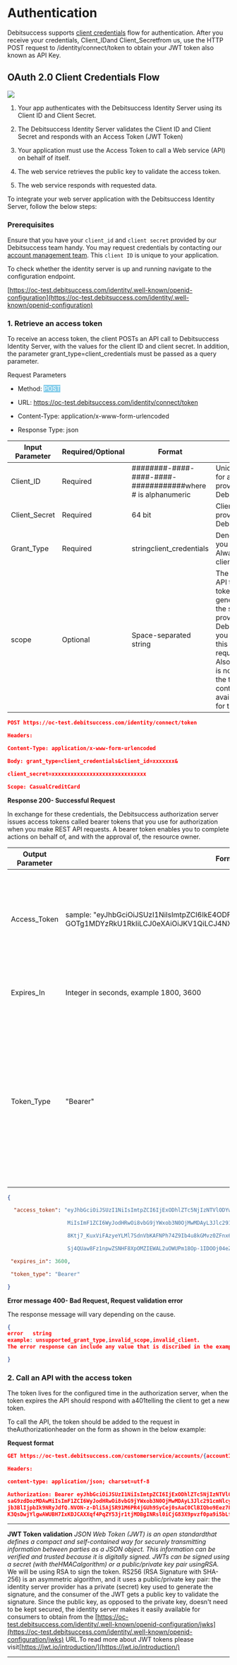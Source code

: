 # Authentication 

Debitsuccess supports [client credentials](https://tools.ietf.org/html/rfc6749#section-1.3.4) flow for authentication. After you receive your credentials, Client_IDand Client_Secretfrom us, use the  HTTP POST request to /identity/connect/token to obtain your JWT token also known as API Key. 

## OAuth 2.0 Client Credentials Flow 
![](https://drive.google.com/uc?export=view&id=1CbINB1zSVaIgocEuRkcNFnsyp3_S6F38)


1. Your app authenticates with the Debitsuccess Identity Server using its Client ID and Client Secret.


1. The Debitsuccess Identity Server validates the Client ID and Client Secret and responds with an Access Token (JWT Token)


1. Your application must use the Access Token to call a Web service (API) on behalf of itself.


1. The web service retrieves the public key to validate the access token.


1. The web service responds with requested data.



To integrate your web server application with the Debitsuccess Identity Server, follow the below steps:


### Prerequisites
Ensure that you have your `client_id` and `client secret` provided by our Debitsuccess team handy. You may request credentials by contacting our [account management team](https://www.debitsuccess.co.nz/). This `client ID` is unique to your application.

To check whether the identity server is up and running navigate to the configuration endpoint.

[https://oc-test.debitsuccess.com/identity/.well-known/openid-configuration](https://oc-test.debitsuccess.com/identity/.well-known/openid-configuration)


### 1. Retrieve an access token
To receive an access token, the client POSTs an API call to Debitsuccess Identity Server, with the values for the client ID and client secret. In addition, the parameter grant_type=client_credentials must be passed as a query parameter.

Request Parameters
* Method: <span style="background-color:skyblue; color:white">  POST</span>


* URL: https://oc-test.debitsuccess.com/identity/connect/token


* Content-Type: application/x-www-form-urlencoded


* Response Type: json





|  **Input Parameter**  |  **Required/Optional**  |  **Format**  |  **Remark**  | 
|  --- |  --- |  --- |  --- | 
| Client_ID | Required | ########-####-####-####-############where # is alphanumeric | Unique identifier for a client provided by Debitsuccess. | 
| Client_Secret | Required | 64 bit | Client secret key provided by Debitsuccess. | 
| Grant_Type | Required | stringclient_credentials | Denotes the flow you are using. Always use client_credentials | 
| scope | Optional | Space-separated string | The name of the API that access token will be generated for.If the scope is not provided by Debitsuccess, you can ignore this field in the request body. Also if the scope is not provided the token will contain all available scopes for this client_id.| 




```json
POST https://oc-test.debitsuccess.com/identity/connect/token

Headers:

Content-Type: application/x-www-form-urlencoded

Body: grant_type=client_credentials&client_id=xxxxxxx&

client_secret=xxxxxxxxxxxxxxxxxxxxxxxxxxxxxx

Scope: CasualCreditCard
```
**Response 200- Successful Request**

In exchange for these credentials, the Debitsuccess authorization server issues access tokens called bearer tokens that you use for authorization when you make REST API requests. A bearer token enables you to complete actions on behalf of, and with the approval of, the resource owner.



|  **Output Parameter**  |  **Format**  |  **Remark**  | 
|  --- |  --- |  --- | 
| Access_Token | sample:     "eyJhbGciOiJSUzI1NiIsImtpZCI6IkE4ODFDQzdBNDM4MEUyRDM5N0EwQjNGMERGNDF GOTg1MDYzRkU1RkIiLCJ0eXAiOiJKV1QiLCJ4NXQiOiJxSUhNZWtPQTR0T1hvTFB3MzBINWhRA” | It represents the authorization of a specific application to access specific parts of user data and uniquely identifies the client login session.  | 
| Expires_In | Integer in seconds, example 1800, 3600 | Represents the number of seconds that the access token will be valid. | 
| Token_Type | "Bearer" | A bearer token means that the bearer of the access token can access authorized resources without further identification.The access token must always be appended with the term “Bearer” when you call any Debitsuccess REST API. E.g. Bearer \[access_token]| 


```json
{

  "access_token": "eyJhbGciOiJSUzI1NiIsImtpZCI6IjExODhlZTc5NjIzNTVlODYwNzUwMWIzMGY2Y2QzZjBmIiwidHlwIjoiSldUIn0.eyJuYmYiOjE1MTE2NTIwODEsImV4cCI6MTUxMTY1NTY4MSwiaXNzIjoiaHR0cDovL2xvY2FsaG9zdDozMDAw

                   MiIsImF1ZCI6WyJodHRwOi8vbG9jYWxob3N0OjMwMDAyL3Jlc291cmNlcyIsIk9NRyJdLCJjbGllbnRfaWQiOiI1ZjFiMWQ2Ny02NDlhLTRmYzMtYjkzMC1iMzExOTFjZjZmMTEiLCJjbGllbnRfVXNlcklkIjoiMTIzNCIsInNjb3BlIjpbIk9NRyJdfQ.Mlnd0RZhW8tp

                   8Ktj7_KuxViFAzyeYLMl7SdnVbKAFNPh74Z9Ib4u8kGMvz0ZFnx62_CaMpSPEwE6wHdFBTeBKvYKN5h1PjnJrrSh9J2S4a3PsCnnlLrhfO6sNBHzZzAlQhGMQei2GHQufiOyWtrYSfK8R4Ye1ULeysTRkfrWxk_fZ3Brm_vFh5J43EbTHe8NSgIXbobyN7brVFjntNZskJ

                   Sj4QUaw8Fz1npwZSNHF8XpOMZIEWAL2uOWUPm18Op-1IDOOj04eZAsFoHL5gb_pNqGph5SejTqjSbpbabMalJlaxvJrA1NNFxbGAMGXWR0ocJZvmlIYRebrueZk5yGg",

 "expires_in": 3600,

 "token_type": "Bearer"

}
```
**Error message 400- Bad Request, Request validation error**

The response message will vary depending on the cause.


```json
{
error	string
example: unsupported_grant_type,invalid_scope,invalid_client.
The error response can include any value that is discribed in the example.

}
```
 ### 2. Call an API with the access token
 
 The token lives for the configured time in the authorization server, when the token expires the API should respond with a401telling the client to get a new token.

To call the API, the token should be added to the request in theAuthorizationheader on the form as shown in the below example:

**Request format**


```json
GET https://oc-test.debitsuccess.com/customerservice/accounts/{accountId}

Headers:

content-type: application/json; charset=utf-8

Authorization: Bearer eyJhbGciOiJSUzI1NiIsImtpZCI6IjExODhlZTc5NjIzNTVlODYwNzUwMWIzMGY2Y2QzZjBmIiwidHlwIjoiSldUIn0.eyJuYmYiOjE1MTE2NTUyNzQsImV4cCI6MTUxMTY1ODg3NCwiaXNzIjoiaHR0cDovL2xvY2F
saG9zdDozMDAwMiIsImF1ZCI6WyJodHRwOi8vbG9jYWxob3N0OjMwMDAyL3Jlc291cmNlcyIsIk9NRyJdLCJjbGllbnRfaWQiOiI1ZjFiMWQ2Ny02NDlhLTRmYzMtYjkzMC1iMzExOTFjZjZmMTEiLCJjbGllbnRfVXNlcklkIjoiMTIzNCIsInN
jb3BlIjpbIk9NRyJdfQ.NVON-z-Dli5AjSR91M6PR4jGUh9SyCej0sAaC0ClBIQbo9Eez7LP7ZGeVU2_UfGdv6mAmmuBrWKlC3LvAxXpavFACw0cSbtG_ayLwIyfkc1PGHZO1F8xqMdskD6vM6h704cuZ7XCE3otIYM-1IEvuEV7dl_83MtFX9cF
K3QsDwjYlgwAWUBH7IxKDJCAXXqf4PqZY53jr1tjMDBgINRsl0iCjG83X9pvzf0pa9i5bLfFHmDLgagGpqdm7-GwTDNgzAx28gXzlzWFSuuWkikzTw7F7Mi7O91u3Su3dHZ79hc0YxoIJ7q7pMss1bhdYiGiPCQ-GNTkljeG5vatPZvSxQ
```


*******

**JWT Token validation**  _JSON Web Token (JWT) is an open standardthat defines a compact and self-contained way for securely transmitting information between parties as a JSON object._  _This information can be verified and trusted because it is digitally signed. JWTs can be signed using a secret (with theHMACalgorithm) or a public/private key pair usingRSA._ We will be using RSA to sign the token. RS256 (RSA Signature with SHA-256) is an asymmetric algorithm, and it uses a public/private key pair: the identity server provider has a private (secret) key used to generate the signature, and the consumer of the JWT gets a public key to validate the signature. Since the public key, as opposed to the private key, doesn't need to be kept secured, the identity server makes it easily available for consumers to obtain from the [https://oc-test.debitsuccess.com/identity/.well-known/openid-configuration/jwks](https://oc-test.debitsuccess.com/identity/.well-known/openid-configuration/jwks) URL.To read more about JWT tokens please visit[https://jwt.io/introduction/](https://jwt.io/introduction/)



*****

